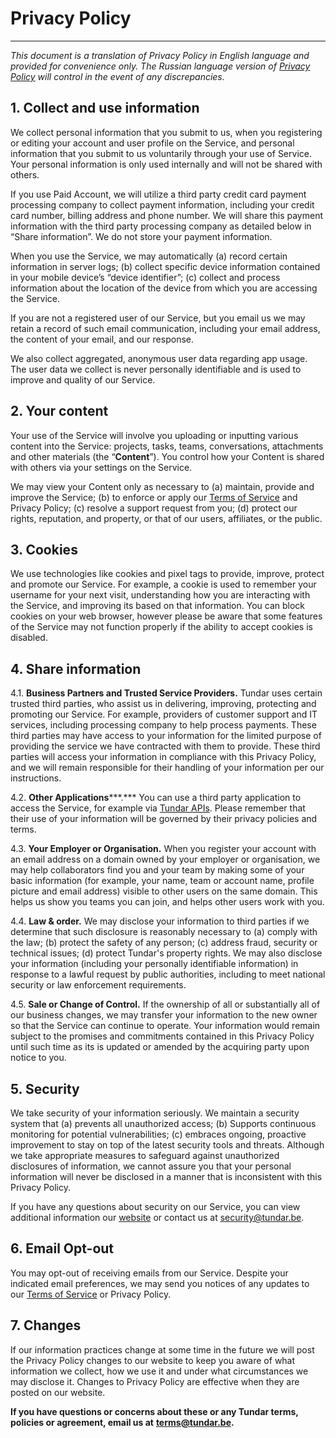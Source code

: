 # Privacy Policy

----------

*This document is a translation of Privacy Policy in English language and provided for convenience only. The Russian language version of* [*Privacy Policy*](/doc/Y7Lk5PlXtCC1PcxcHMPdo) *will control in the event of any discrepancies.*

## 1. Collect and use information

We collect personal information that you submit to us, when you registering or editing your account and user profile on the Service, and personal information that you submit to us voluntarily through your use of Service. Your personal information is only used internally and will not be shared with others.

If you use Paid Account, we will utilize a third party credit card payment processing company to collect payment information, including your credit card number, billing address and phone number. We will share this payment information with the third party processing company as detailed below in “Share information”. We do not store your payment information.

When you use the Service, we may automatically (a) record certain information in server logs; (b) collect specific device information contained in your mobile device’s “device identifier”; (c) collect and process information about the location of the device from which you are accessing the Service.

If you are not a registered user of our Service, but you email us we may retain a record of such email communication, including your email address, the content of your email, and our response.

We also collect aggregated, anonymous user data regarding app usage. The user data we collect is never personally identifiable and is used to improve and quality of our Service.

## 2. Your content

Your use of the Service will involve you uploading or inputting various content into the Service: projects, tasks, teams, conversations, attachments and other materials (the “**Content**”). You control how your Content is shared with others via your settings on the Service.

We may view your Content only as necessary to (a) maintain, provide and improve the Service; (b) to enforce or apply our [Terms of Service](/doc/Terms-of-Service-0ZQroJTiZC5hylhwWhqkv) and Privacy Policy; (c) resolve a support request from you; (d) protect our rights, reputation, and property, or that of our  users, affiliates, or the public.

## 3. Cookies

We use technologies like cookies and pixel tags to provide, improve, protect and promote our Service. For example, a cookie is used to remember your username for your next visit, understanding how you are interacting with the Service, and improving its based on that information. You can block cookies on your web browser, however please be aware that some features of the Service may not function properly if the ability to accept cookies is disabled.

## 4. Share information

4.1. **Business Partners and Trusted Service Providers.** Tundar uses certain trusted third parties, who assist us in delivering, improving, protecting and promoting our Service. For example, providers of customer support and IT services, including processing company to help process payments. These third parties may have access to your information for the limited purpose of providing the service we have contracted with them to provide. These third parties will access your information in compliance with this Privacy Policy, and we will remain responsible for their handling of your information per our instructions.

4.2. **Other Applications*****.*** You can use a third party application to access the Service, for example via [Tundar APIs](http://tundar.pw/api). Please remember that their use of your information will be governed by their privacy policies and terms.

4.3. **Your Employer or Organisation.** When you register your account with an email address on a domain owned by your employer or organisation, we may help collaborators find you and your team by making some of your basic information (for example, your name, team or account name, profile picture and email address) visible to other users on the same domain. This helps us show you teams you can join, and helps other users work with you.

4.4. **Law & order.** We may disclose your information to third parties if we determine that such disclosure is reasonably necessary to (a) comply with the law; (b) protect the safety of any person; (c) address fraud, security or technical issues; (d) protect Tundar's property rights. We may also disclose your information (including your personally identifiable information) in response to a lawful request by public authorities, including to meet national security or law enforcement requirements.

4.5. **Sale or Change of Control.** If the ownership of all or substantially all of our business changes, we may transfer your information to the new owner so that the Service can continue to operate. Your information would remain subject to the promises and commitments contained in this Privacy Policy until such time as its is updated or amended by the acquiring party upon notice to you.

## 5. Security

We take security of your information seriously. We maintain a security system that (a) prevents all unauthorized access; (b) Supports continuous monitoring for potential vulnerabilities; (c) embraces ongoing, proactive improvement to stay on top of the latest security tools and threats. Although we take appropriate measures to safeguard against unauthorized disclosures of information, we cannot assure you that your personal information will never be disclosed in a manner that is inconsistent with this Privacy Policy.

If you have any questions about security on our Service, you can view additional information our [website](http://tundar.be) or contact us at [security@tundar.be](mailto:security@tundar.be). 

## 6. Email Opt-out

You may opt-out of receiving emails from our Service. Despite your indicated email preferences, we may send you notices of any updates to our [Terms of Service](/doc/Terms-of-Service-0ZQroJTiZC5hylhwWhqkv) or Privacy Policy.

## 7. Changes

If our information practices change at some time in the future we will post the Privacy Policy changes to our website to keep you aware of what information we collect, how we use it and under what circumstances we may disclose it. Changes to Privacy Policy are effective when they are posted on our website.


**If you have questions or concerns about these or any Tundar terms, policies or agreement, email us at** [**terms@tundar.be**](mailto:terms@tundar.be)**.**

